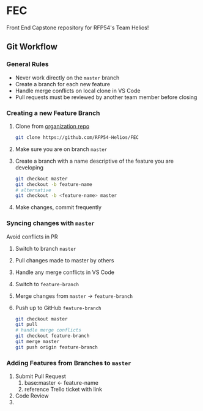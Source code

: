 # FEC

Front End Capstone repository for RFP54's Team Helios!

## Git Workflow

### General Rules

- Never work directly on the `master` branch
- Create a branch for each new feature
- Handle merge conflicts on local clone in VS Code
- Pull requests must be reviewed by another team member before closing

### Creating a new Feature Branch

1. Clone from [organization repo](https://github.com/RFP54-Helios/FEC)

    ```bash
    git clone https://github.com/RFP54-Helios/FEC
    ```

1. Make sure you are on branch `master`
1. Create a branch with a name descriptive of the feature you are developing

    ```bash
    git checkout master
    git checkout -b feature-name
    # alternative
    git checkout -b <feature-name> master
    ```

1. Make changes, commit frequently

### Syncing changes with `master`

Avoid conflicts in PR

1. Switch to branch `master`
1. Pull changes made to master by others
1. Handle any merge conflicts in VS Code
1. Switch to `feature-branch`
1. Merge changes from `master` -> `feature-branch`
1. Push up to GitHub `feature-branch`

    ```bash
    git checkout master
    git pull
    # handle merge conflicts
    git checkout feature-branch
    git merge master
    git push origin feature-branch
    ```

### Adding Features from Branches to `master`

1. Submit Pull Request
    1. base:master <- feature-name
    1. reference Trello ticket with link
1. Code Review
1. 
